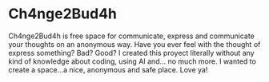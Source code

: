 # Ch4nge2Bud4h
Ch4nge2Bud4h is free space for communicate, express and communicate your thoughts on an anonymous way. Have you ever feel with the thought of express something? Bad? Good? I created this proyect literally without any kind of knowledge about coding, using AI and... no much more. I wanted to create a space...a nice, anonymous and safe place. Love ya!
